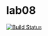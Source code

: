 # lab08
[![Build Status](https://travis-ci.org/elinagabitova/lab08.svg?branch=master)](https://travis-ci.org/elinagabitova/lab08)
